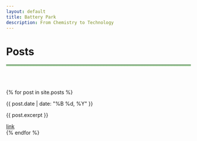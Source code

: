 ```yaml
---
layout: default
title: Battery Park
description: From Chemistry to Technology
---
```


# Posts <i class="arrow right"></i>

<hr style="background: linear-gradient(#4a8049, #d8f5d0); height: 5px; border: none;">
<br><br>

{% for post in site.posts %}
  <article class="post">
    <p class="post-date">{{ post.date | date: "%B %d, %Y" }}</p>
    <p>{{ post.excerpt }}</p>
    <a href="{{ post.url | relative_url }}">link</a>
    <br>
  </article>
{% endfor %}
